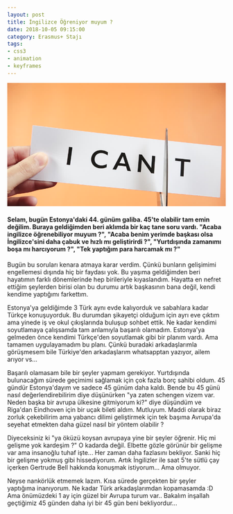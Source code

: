 ```yaml
---
layout: post
title: İngilizce Öğreniyor muyum ?
date: 2018-10-05 09:15:00
category: Erasmus+ Stajı
tags:
- css3
- animation
- keyframes
---
```

<div class="bg-image-post">
    <img style="max-height:500px;" src="./static/images/post_image/ingilizce-ogreniyor-muyum.html/bg.jpg" alt="image">
</div>

<h4>Selam, bugün Estonya'daki 44. günüm galiba. 45'te olabilir tam emin değilim. Buraya geldiğimden beri aklımda bir kaç tane soru vardı. "Acaba ingilizce öğrenebiliyor muyum ?", "Acaba benim yerimde başkası olsa İngilizce'sini daha çabuk ve hızlı mı geliştirirdi ?", "Yurtdışında zamanımı boşa mı harcıyorum ?", "Tek yaptığım para harcamak mı ?" </h4>

<p>Bugün bu soruları kenara atmaya karar verdim. Çünkü bunların gelişimimi engellemesi dışında hiç bir faydası yok. Bu yaşıma geldiğimden beri hayatımın farklı dönemlerinde hep birileriyle kıyaslandım. Hayatta en nefret ettiğim şeylerden birisi olan bu durumu artık başkasının bana değil, kendi kendime yaptığımı farkettım. </p>
<p>Estonya'ya geldiğimde 3 Türk aynı evde kalıyorduk ve sabahlara kadar Türkçe konuşuyorduk. Bu durumdan şikayetçi olduğum için ayrı eve çıktım ama yinede iş ve okul çıkışlarında buluşup sohbet ettik. Ne kadar kendimi soyutlamaya çalışsamda tam anlamıyla başarılı olamadım. Estonya'ya gelmeden önce kendimi Türkçe'den soyutlamak gibi bir planım vardı. Ama tamamen uygulayamadım bu planı. Çünkü buradaki arkadaşlarımla görüşmesem bile Türkiye'den arkadaşlarım whatsapptan yazıyor, ailem arıyor vs... </p>

<p>Başarılı olamasam bile bir şeyler yapmam gerekiyor. Yurtdışında bulunacağım sürede geçimimi sağlamak için çok fazla borç sahibi oldum. 45 gündür Estonya'dayım ve sadece 45 günüm daha kaldı. Bende bu 45 günü nasıl değerlendirebilirim diye düşünürken "ya zaten schengen vizem var. Neden başka bir avrupa ülkesine gitmiyorum ki?" diye düşündüm ve Riga'dan Eindhoven için bir uçak bileti aldım. Mutluyum. Maddi olarak biraz zorluk çekebilirim ama yabancı dilimi geliştirmek için tek başıma Avrupa'da seyehat etmekten daha güzel nasıl bir yöntem olabilir ? </p>

<p>Diyeceksiniz ki "ya öküzü koysan avrupaya yine bir şeyler öğrenir. Hiç mi gelişme yok kardeşim ?" O kadarda değil. Elbette gözle görünür bir gelişme var ama insanoğlu tuhaf işte... Her zaman daha fazlasını bekliyor. Sanki hiç bir gelişme yokmuş gibi hissediyorum. Artık İngilizler ile saat 5'te sütlü çay içerken Gertrude Bell hakkında konuşmak istiyorum... Ama olmuyor.</p>

<p>Neyse nankörlük etmemek lazım. Kısa sürede gerçekten bir şeyler yaptığıma inanıyorum. Ne kadar Türk arkadaşlarımdan kopamasamda :D Ama önümüzdeki 1 ay için güzel bir Avrupa turum var.. Bakalım inşallah geçtiğimiz 45 günden daha iyi bir 45 gün beni bekliyordur...</p>